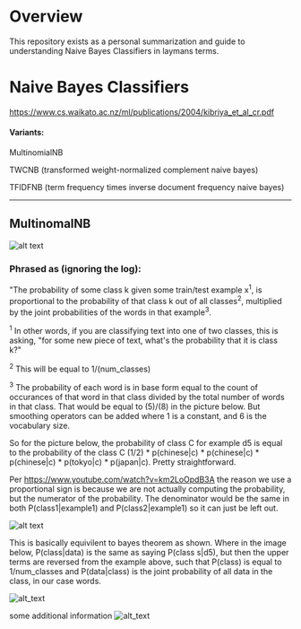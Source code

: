 # Overview
This repository exists as a personal summarization and guide to understanding Naive Bayes Classifiers in laymans terms.  

# Naive Bayes Classifiers
https://www.cs.waikato.ac.nz/ml/publications/2004/kibriya_et_al_cr.pdf

#### Variants:

MultinomialNB

TWCNB (transformed weight-normalized complement naive bayes)

TFIDFNB (term frequency times inverse document frequency naive bayes)

-----------------------------------------------------------------------

## MultinomalNB
![alt text](https://imgur.com/6No9siw.png)

### Phrased as (ignoring the log): 
"The probability of some class k given some train/test example x<sup>1</sup>, is proportional to the probability of that class k out of all classes<sup>2</sup>, multiplied by the joint probabilities of the words in that example<sup>3</sup>. 

<sup>1</sup> In other words, if you are classifying text into one of two classes, this is asking, "for some new piece of text, what's the probability that it is class k?"

<sup>2</sup> This will be equal to 1/(num_classes)

<sup>3</sup> The probability of each word is in base form equal to the count of occurances of that word in that class divided by the total number of words in that class. That would be equal to (5)/(8) in the picture below. But smoothing operators can be added where 1 is a constant, and 6 is the vocabulary size. 

So for the picture below, the probability of class C for example d5 is equal to the probability of the class C (1/2) * p(chinese|c) * p(chinese|c) * p(chinese|c) * p(tokyo|c) * p(japan|c). Pretty straightforward.


Per https://www.youtube.com/watch?v=km2LoOpdB3A the reason we use a proportional sign is because we are not actually computing the probability, but the numerator of the probability. The denominator would be the same in both P(class1|example1) and P(class2|example1) so it can just be left out.

![alt text](https://imgur.com/7DvTvYI.png)

This is basically equivilent to bayes theorem as shown. Where in the image below, P(class|data) is the same as saying P(class s|d5), but then the upper terms are reversed from the example above, such that P(class) is equal to 1/num_classes and P(data|class) is the joint probability of all data in the class, in our case words.
  
  
  
![alt_text](https://imgur.com/a8BftNc.png)

some additional information
![alt_text](https://imgur.com/Lbm314V.png)
